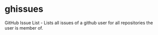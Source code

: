 ghissues
========

GitHub Issue List - Lists all issues of a github user for all repositories the user is member of.
